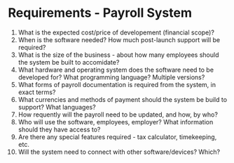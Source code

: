 #  Requirements - Payroll System

1. What is the expected cost/price of developement (financial scope)?
2. When is the software needed? How much post-launch support will be required?  
3. What is the size of the business - about how many employees should the system be built to accomidate?
4. What hardware and operating system does the software need to be developed for? What programming language? Multiple versions?
5.  What forms of payroll documentation is required from the system, in exact terms? 
6. What currencies and methods of payment should the system be build to support? What languages?
7. How requently will the payroll need to be updated, and how, by who?
8. Who will use the software, employees, employer? What information should they have access to?
9. Are there any special features required - tax calculator, timekeeping, etc.
10. Will the system need to connect with other software/devices? Which?



